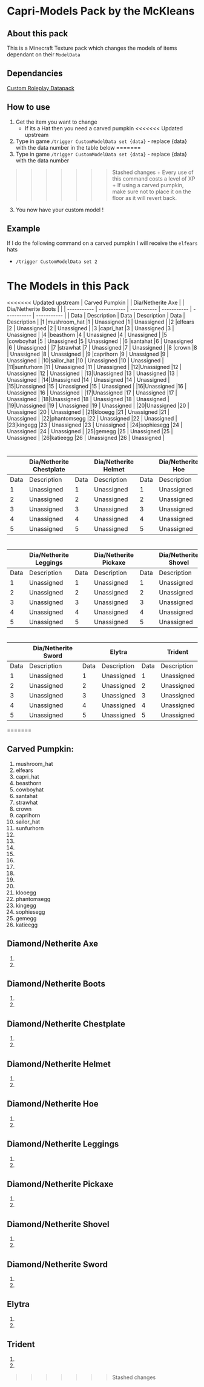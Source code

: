 # Capri-Models Pack by the McKleans

## About this pack
This is a Minecraft Texture pack which changes the models of items dependant on their `ModelData`

## Dependancies
[Custom Roleplay Datapack](https://www.curseforge.com/minecraft/customization/custom-roleplay-data-datapack)

## How to use
1. Get the item you want to change
    + If its a Hat then you need a carved pumpkin
<<<<<<< Updated upstream
2. Type in game `/trigger CustomModelData set {data}` - replace {data} with the data number in the table below
=======
2. Type in game `/trigger CustomModelData set {data}` - replace {data} with the data number
>>>>>>> Stashed changes
    + Every use of this command costs a level of XP
    + If using a carved pumpkin, make sure not to place it on the floor as it will revert back.
3. You now have your custom model !

## Example
If I do the following command on a carved pumpkin I will receive the `elfears` hats
- `/trigger CustomModelData set 2` 

# The Models in this Pack
<<<<<<< Updated upstream
| Carved Pumpkin |  | Dia/Netherite Axe |  | Dia/Netherite Boots | |
| ----------- | ----------- | ----------- | ----------- | ----------- | ----------- |
| Data      | Description | Data | Description | Data      | Description |
|1 |mushroom_hat |1 | Unassigned |1 | Unassigned |
|2 |elfears |2 | Unassigned |2 | Unassigned |
|3 |capri_hat |3 | Unassigned |3 | Unassigned |
|4 |beasthorn |4 | Unassigned |4 | Unassigned |
|5 |cowboyhat |5 | Unassigned |5 | Unassigned |
|6 |santahat |6 | Unassigned |6 | Unassigned |
|7 |strawhat |7 | Unassigned |7 | Unassigned |
|8 |crown |8 | Unassigned |8 | Unassigned |
|9 |caprihorn |9 | Unassigned |9 | Unassigned |
|10|sailor_hat |10 | Unassigned |10 | Unassigned |
|11|sunfurhorn |11 | Unassigned |11 | Unassigned |
|12|Unassigned |12 | Unassigned |12 | Unassigned |
|13|Unassigned |13 | Unassigned |13 | Unassigned |
|14|Unassigned |14 | Unassigned |14 | Unassigned |
|15|Unassigned |15 | Unassigned |15 | Unassigned |
|16|Unassigned |16 | Unassigned |16 | Unassigned |
|17|Unassigned |17 | Unassigned |17 | Unassigned |
|18|Unassigned |18 | Unassigned |18 | Unassigned |
|19|Unassigned |19 | Unassigned |19 | Unassigned |
|20|Unassigned |20 | Unassigned |20 | Unassigned |
|21|klooegg |21 | Unassigned |21 | Unassigned |
|22|phantomsegg |22 | Unassigned |22 | Unassigned |
|23|kingegg |23 | Unassigned |23 | Unassigned |
|24|sophiesegg |24 | Unassigned |24 | Unassigned |
|25|gemegg |25 | Unassigned |25 | Unassigned |
|26|katieegg |26 | Unassigned |26 | Unassigned |

#
#
|  | Dia/Netherite Chestplate |  | Dia/Netherite Helmet |  | Dia/Netherite Hoe |
| ----------- | ----------- | ----------- | ----------- | ----------- | ----------- |
| Data      | Description | Data | Description | Data      | Description |
|1 |Unassigned |1 | Unassigned |1 | Unassigned |
|2 |Unassigned |2 | Unassigned |2 | Unassigned |
|3 |Unassigned |3 | Unassigned |3 | Unassigned |
|4 |Unassigned |4 | Unassigned |4 | Unassigned |
|5 |Unassigned |5 | Unassigned |5 | Unassigned |

#
#
|  | Dia/Netherite Leggings |  | Dia/Netherite Pickaxe |  | Dia/Netherite Shovel |
| ----------- | ----------- | ----------- | ----------- | ----------- | ----------- |
| Data      | Description | Data | Description | Data      | Description |
|1 |Unassigned |1 | Unassigned |1 | Unassigned |
|2 |Unassigned |2 | Unassigned |2 | Unassigned |
|3 |Unassigned |3 | Unassigned |3 | Unassigned |
|4 |Unassigned |4 | Unassigned |4 | Unassigned |
|5 |Unassigned |5 | Unassigned |5 | Unassigned |

#
#
|  | Dia/Netherite Sword |  | Elytra |  | Trident |
| ----------- | ----------- | ----------- | ----------- | ----------- | ----------- |
| Data      | Description | Data | Description | Data      | Description |
|1 |Unassigned |1 | Unassigned |1 | Unassigned |
|2 |Unassigned |2 | Unassigned |2 | Unassigned |
|3 |Unassigned |3 | Unassigned |3 | Unassigned |
|4 |Unassigned |4 | Unassigned |4 | Unassigned |
|5 |Unassigned |5 | Unassigned |5 | Unassigned |
=======
## Carved Pumpkin:
1. mushroom_hat
2. elfears
3. capri_hat
4. beasthorn
5. cowboyhat
6. santahat
7. strawhat
8. crown
9. caprihorn
10. sailor_hat
11. sunfurhorn
12. 
13. 
14. 
15. 
16. 
17. 
18. 
19. 
20. 
21. klooegg
22. phantomsegg
23. kingegg
24. sophiesegg
25. gemegg
26. katieegg

## Diamond/Netherite Axe
1. 
2. 

## Diamond/Netherite Boots
1. 
2. 

## Diamond/Netherite Chestplate
1. 
2. 

## Diamond/Netherite Helmet
1. 
2. 

## Diamond/Netherite Hoe
1. 
2. 

## Diamond/Netherite Leggings
1. 
2. 

## Diamond/Netherite Pickaxe
1. 
2. 

## Diamond/Netherite Shovel
1. 
2. 

## Diamond/Netherite Sword
1. 
2. 

## Elytra
1. 
2. 

## Trident
1. 
2. 

>>>>>>> Stashed changes
